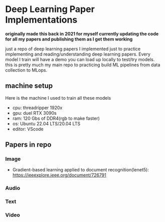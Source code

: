 # Deep Learning Paper Implementations
**originally made this back in 2021 for myself currently updating the code for all my papers and publishing them as I get them working**

just a repo of deep learning papers I implemented just to practice implementing and reading/understanding deep learning papers. Every model I train will have a demo you can load up locally to test/try models. this is pretty much my main repo to practicing build ML pipelines from data collection to MLops. 

## machine setup
Here is the machine I used to train all these models
- cpu: threadripper 1920x
- gpu: duel RTX 3090s
- ram: 120 Gbs of DDR4(rgb to make faster)
- os: Ubuntu 22.04 LTS/20.04 LTS
- editor: VScode
## Papers in repo
### Image
  - Gradient-based learning applied to document recognition(lenet5): https://ieeexplore.ieee.org/document/726791
### Audio
### Text
### Video

